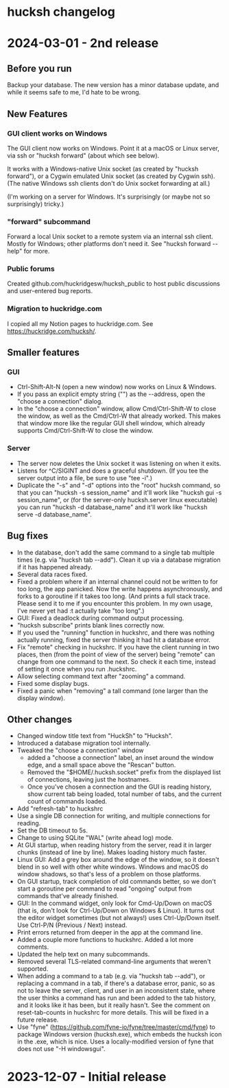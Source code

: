 # hucksh changelog

# 2024-03-01 - 2nd release

## Before you run

Backup your database. The new version has a minor database update, and while
it seems safe to me, I'd hate to be wrong.

## New Features

### GUI client works on Windows

The GUI client now works on Windows. Point it at a macOS or Linux server, via
ssh or "hucksh forward" (about which see below).

It works with a Windows-native Unix socket (as created by "hucksh forward"),
or a Cygwin emulated Unix socket (as created by Cygwin ssh). (The native
Windows ssh clients don't do Unix socket forwarding at all.)

(I'm working on a server for Windows. It's surprisingly (or maybe not so
surprisingly) tricky.)

### "forward" subcommand

Forward a local Unix socket to a remote system via an internal ssh client.
Mostly for Windows; other platforms don't need it. See "hucksh forward --help"
for more.

### Public forums

Created github.com/huckridgesw/hucksh_public to host public discussions and
user-entered bug reports.

### Migration to huckridge.com

I copied all my Notion pages to huckridge.com. See https://huckridge.com/hucksh/.

## Smaller features

### GUI

* Ctrl-Shift-Alt-N (open a new window) now works on Linux & Windows.
* If you pass an explicit empty string ("") as the --address, open the "choose
  a connection" dialog.
* In the "choose a connection" window, allow Cmd/Ctrl-Shift-W to close the
  window, as well as the Cmd/Ctrl-W that already worked. This makes that
  window more like the regular GUI shell window, which already supports
  Cmd/Ctrl-Shift-W to close the window.

### Server

* The server now deletes the Unix socket it was listening on when it exits.
* Listens for ^C/SIGINT and does a graceful shutdown. (If you tee the server
  output into a file, be sure to use "tee -i".)
* Duplicate the "-s" and "-d" options into the "root" hucksh command, so that
  you can "hucksh -s session_name" and it'll work like "hucksh gui -s
  session_name", or (for the server-only hucksh.server linux executable) you
  can run "hucksh -d database_name" and it'll work like "hucksh serve -d
  database_name".

## Bug fixes

* In the database, don't add the same command to a single tab multiple times
  (e.g. via "hucksh tab --add"). Clean it up via a database migration if it
  has happened already.
* Several data races fixed.
* Fixed a problem where if an internal channel could not be written to for too
  long, the app panicked. Now the write happens asynchronously, and forks to a
  goroutine if it takes too long. (And prints a full stack trace. Please send
  it to me if you encounter this problem. In my own usage, I've never yet had
  :t actually take "too long".)
* GUI: Fixed a deadlock during command output processing.
* "hucksh subscribe" prints blank lines correctly now.
* If you used the "running" function in huckshrc, and there was nothing
  actually running, fixed the server thinking it had hit a database error.
* Fix "remote" checking in huckshrc. If you have the client running in two
  places, then (from the point of view of the server) being "remote" can
  change from one command to the next. So check it each time, instead of
  setting it once when you run .huckshrc.
* Allow selecting command text after "zooming" a command.
* Fixed some display bugs.
* Fixed a panic when "removing" a tall command (one larger than the display
  window).

## Other changes

* Changed window title text from "HuckSh" to "Hucksh".
* Introduced a database migration tool internally.
* Tweaked the "choose a connection" window
  * added a "choose a connection" label, an inset around the window edge, and
    a small space above the "Rescan" button.
  * Removed the "$HOME/.hucksh.socket" prefix from the displayed list of
    connections, leaving just the hostnames.
  * Once you've chosen a connection and the GUI is reading history, show
    current tab being loaded, total number of tabs, and the current count of
    commands loaded.
* Add "refresh-tab" to huckshrc
* Use a single DB connection for writing, and multiple connections for
  reading.
* Set the DB timeout to 5s.
* Change to using SQLite "WAL" (write ahead log) mode.
* At GUI startup, when reading history from the server, read it in larger
  chunks (instead of line by line). Makes loading history much faster.
* Linux GUI: Add a grey box around the edge of the window, so it doesn't blend
  in so well with other white windows. Windows and macOS do window shadows, so
  that's less of a problem on those platforms.
* On GUI startup, track completion of old commands better, so we don't start a
  goroutine per command to read "ongoing" output from commands that've already
  finished.
* GUI: In the command widget, only look for Cmd-Up/Down on macOS (that is,
  don't look for Ctrl-Up/Down on Windows & Linux). It turns out the editor
  widget sometimes (but not always!) uses Ctrl-Up/Down itself. Use Ctrl-P/N
  (Previous / Next) instead.
* Print errors returned from deeper in the app at the command line.
* Added a couple more functions to huckshrc. Added a lot more comments.
* Updated the help text on many subcommands.
* Removed several TLS-related command-line arguments that weren't supported.
* When adding a command to a tab (e.g. via "hucksh tab --add"), or replacing a
  command in a tab, if there's a database error, panic, so as not to leave the
  server, client, and user in an inconsistent state, where the user thinks a
  command has run and been added to the tab history, and it looks like it has
  been, but it really hasn't. See the comment on reset-tab-counts in huckshrc
  for more details. This will be fixed in a future release. 
* Use "fyne" (https://github.com/fyne-io/fyne/tree/master/cmd/fyne) to package
  Windows version (hucksh.exe), which embeds the hucksh
  icon in the .exe, which is nice. Uses a locally-modified version of fyne
  that does not use "-H windowsgui".

# 2023-12-07 - Initial release

